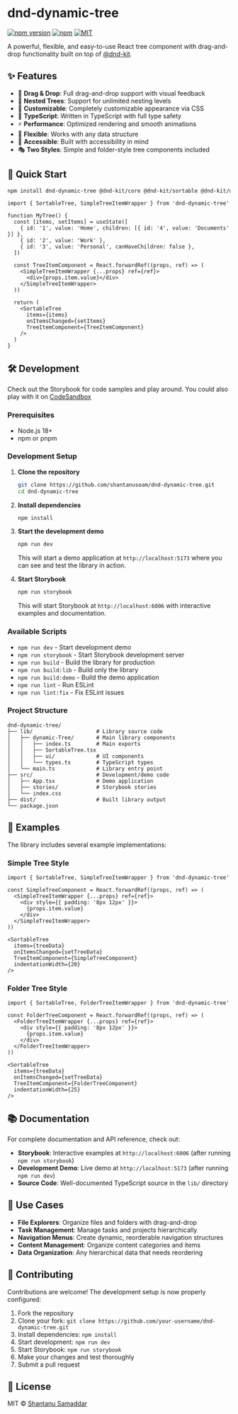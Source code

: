 # dnd-dynamic-tree

[![npm version](https://badge.fury.io/js/dnd-dynamic-tree.svg)](https://www.npmjs.org/package/dnd-dynamic-tree) [![npm](https://img.shields.io/npm/dt/dnd-dynamic-tree.svg)](https://www.npmjs.org/package/dnd-dynamic-tree) [![MIT](https://img.shields.io/dub/l/vibe-d.svg)](https://opensource.org/licenses/MIT)

A powerful, flexible, and easy-to-use React tree component with drag-and-drop functionality built on top of [@dnd-kit](https://dndkit.com/).

## ✨ Features

- 🎯 **Drag & Drop**: Full drag-and-drop support with visual feedback
- 📁 **Nested Trees**: Support for unlimited nesting levels
- 🎨 **Customizable**: Completely customizable appearance via CSS
- 🔧 **TypeScript**: Written in TypeScript with full type safety
- ⚡ **Performance**: Optimized rendering and smooth animations
- 🧩 **Flexible**: Works with any data structure
- 📱 **Accessible**: Built with accessibility in mind
- 🎭 **Two Styles**: Simple and folder-style tree components included

## 🚀 Quick Start

```bash
npm install dnd-dynamic-tree @dnd-kit/core @dnd-kit/sortable @dnd-kit/utilities
```

```tsx
import { SortableTree, SimpleTreeItemWrapper } from 'dnd-dynamic-tree'

function MyTree() {
  const [items, setItems] = useState([
    { id: '1', value: 'Home', children: [{ id: '4', value: 'Documents' }] },
    { id: '2', value: 'Work' },
    { id: '3', value: 'Personal', canHaveChildren: false },
  ])

  const TreeItemComponent = React.forwardRef((props, ref) => (
    <SimpleTreeItemWrapper {...props} ref={ref}>
      <div>{props.item.value}</div>
    </SimpleTreeItemWrapper>
  ))

  return (
    <SortableTree
      items={items}
      onItemsChanged={setItems}
      TreeItemComponent={TreeItemComponent}
    />
  )
}
```

## 🛠 Development

Check out the Storybook for code samples and play around. You could also play with it on [CodeSandbox](https://codesandbox.io/p/sandbox/dnd-test-fmrrc5?layout=%257B%2522sidebarPanel%2522%253A%2522EXPLORER%2522%252C%2522rootPanelGroup%2522%253A%257B%2522direction%2522%253A%2522horizontal%2522%252C%2522contentType%2522%253A%2522UNKNOWN%2522%252C%2522type%2522%253A%2522PANEL_GROUP%2522%252C%2522id%2522%253A%2522ROOT_LAYOUT%2522%252C%2522panels%2522%253A%255B%257B%2522type%2522%253A%2522PANEL_GROUP%2522%252C%2522contentType%2522%253A%2522UNKNOWN%2522%252C%2522direction%2522%253A%2522vertical%2522%252C%2522id%2522%253A%2522clv3wa4mp00063b6jmrb632y3%2522%252C%2522sizes%2522%253A%255B100%252C0%255D%252C%2522panels%2522%253A%255B%257B%2522type%2522%253A%2522PANEL_GROUP%2522%252C%2522contentType%2522%253A%2522EDITOR%2522%252C%2522direction%2522%253A%2522horizontal%2522%252C%2522id%2522%253A%2522EDITOR%2522%252C%2522panels%2522%253A%255B%257B%2522type%2522%253A%2522PANEL%2522%252C%2522contentType%2522%253A%2522EDITOR%2522%252C%2522id%2522%253A%2522clv3wa4mp00023b6jydjwzvlt%2522%257D%255D%257D%252C%257B%2522type%2522%253A%2522PANEL_GROUP%2522%252C%2522contentType%2522%253A%2522SHELLS%2522%252C%2522direction%2522%253A%2522horizontal%2522%252C%2522id%2522%253A%2522SHELLS%2522%252C%2522panels%2522%253A%255B%257B%2522type%2522%253A%2522PANEL%2522%252C%2522contentType%2522%253A%2522SHELLS%2522%252C%2522id%2522%253A%2522clv3wa4mp00033b6ju9al8sz5%2522%257D%255D%252C%2522sizes%2522%253A%255B100%255D%257D%255D%257D%252C%257B%2522type%2522%253A%2522PANEL_GROUP%2522%252C%2522contentType%2522%253A%2522DEVTOOLS%2522%252C%2522direction%2522%253A%2522vertical%2522%252C%2522id%2522%253A%2522DEVTOOLS%2522%252C%2522panels%2522%253A%255B%257B%2522type%2522%253A%2522PANEL%2522%252C%2522contentType%2522%253A%2522DEVTOOLS%2522%252C%2522id%2522%253A%2522clv3wa4mp00053b6jfwcny4ms%2522%257D%255D%252C%2522sizes%2522%253A%255B100%255D%257D%255D%252C%2522sizes%2522%253A%255B50%252C50%255D%257D%252C%2522tabbedPanels%2522%253A%257B%2522clv3wa4mp00023b6jydjwzvlt%2522%253A%257B%2522tabs%2522%253A%255B%257B%2522id%2522%253A%2522clv3wa4mp00013b6j9b388e49%2522%252C%2522mode%2522%253A%2522permanent%2522%252C%2522type%2522%253A%2522FILE%2522%252C%2522filepath%2522%253A%2522%252Fsrc%252Findex.tsx%2522%252C%2522state%2522%253A%2522IDLE%2522%257D%252C%257B%2522id%2522%253A%2522clv42er3l00023b6jt604qbcs%2522%252C%2522mode%2522%253A%2522permanent%2522%252C%2522type%2522%253A%2522FILE%2522%252C%2522initialSelections%2522%253A%255B%257B%2522startLineNumber%2522%253A2%252C%2522startColumn%2522%253A1%252C%2522endLineNumber%2522%253A7%252C%2522endColumn%2522%253A27%257D%255D%252C%2522filepath%2522%253A%2522%252Fsrc%252FApp.tsx%2522%252C%2522state%2522%253A%2522IDLE%2522%257D%255D%252C%2522id%2522%253A%2522clv3wa4mp00023b6jydjwzvlt%2522%252C%2522activeTabId%2522%253A%2522clv42er3l00023b6jt604qbcs%2522%257D%252C%2522clv3wa4mp00053b6jfwcny4ms%2522%253A%257B%2522tabs%2522%253A%255B%257B%2522id%2522%253A%2522clv3wa4mp00043b6jugxs56pm%2522%252C%2522mode%2522%253A%2522permanent%2522%252C%2522type%2522%253A%2522UNASSIGNED_PORT%2522%252C%2522port%2522%253A0%252C%2522path%2522%253A%2522%252F%2522%257D%255D%252C%2522id%2522%253A%2522clv3wa4mp00053b6jfwcny4ms%2522%252C%2522activeTabId%2522%253A%2522clv3wa4mp00043b6jugxs56pm%2522%257D%252C%2522clv3wa4mp00033b6ju9al8sz5%2522%253A%257B%2522tabs%2522%253A%255B%255D%252C%2522id%2522%253A%2522clv3wa4mp00033b6ju9al8sz5%2522%257D%257D%252C%2522showDevtools%2522%253Atrue%252C%2522showShells%2522%253Afalse%252C%2522showSidebar%2522%253Atrue%252C%2522sidebarPanelSize%2522%253A15%257D)

### Prerequisites

- Node.js 18+
- npm or pnpm

### Development Setup

1. **Clone the repository**
   ```bash
   git clone https://github.com/shantanusoam/dnd-dynamic-tree.git
   cd dnd-dynamic-tree
   ```

2. **Install dependencies**
   ```bash
   npm install
   ```

3. **Start the development demo**
   ```bash
   npm run dev
   ```
   This will start a demo application at `http://localhost:5173` where you can see and test the library in action.

4. **Start Storybook**
   ```bash
   npm run storybook
   ```
   This will start Storybook at `http://localhost:6006` with interactive examples and documentation.

### Available Scripts

- `npm run dev` - Start development demo
- `npm run storybook` - Start Storybook development server
- `npm run build` - Build the library for production
- `npm run build:lib` - Build only the library
- `npm run build:demo` - Build the demo application
- `npm run lint` - Run ESLint
- `npm run lint:fix` - Fix ESLint issues

### Project Structure

```
dnd-dynamic-tree/
├── lib/                    # Library source code
│   ├── dynamic-Tree/       # Main library components
│   │   ├── index.ts        # Main exports
│   │   ├── SortableTree.tsx
│   │   ├── ui/             # UI components
│   │   └── types.ts        # TypeScript types
│   └── main.ts             # Library entry point
├── src/                    # Development/demo code
│   ├── App.tsx             # Demo application
│   ├── stories/            # Storybook stories
│   └── index.css
├── dist/                   # Built library output
└── package.json
```



## 📖 Examples

The library includes several example implementations:

### Simple Tree Style

```tsx
import { SortableTree, SimpleTreeItemWrapper } from 'dnd-dynamic-tree'

const SimpleTreeComponent = React.forwardRef((props, ref) => (
  <SimpleTreeItemWrapper {...props} ref={ref}>
    <div style={{ padding: '8px 12px' }}>
      {props.item.value}
    </div>
  </SimpleTreeItemWrapper>
))

<SortableTree
  items={treeData}
  onItemsChanged={setTreeData}
  TreeItemComponent={SimpleTreeComponent}
  indentationWidth={20}
/>
```

### Folder Tree Style

```tsx
import { SortableTree, FolderTreeItemWrapper } from 'dnd-dynamic-tree'

const FolderTreeComponent = React.forwardRef((props, ref) => (
  <FolderTreeItemWrapper {...props} ref={ref}>
    <div style={{ padding: '8px 12px' }}>
      {props.item.value}
    </div>
  </FolderTreeItemWrapper>
))

<SortableTree
  items={treeData}
  onItemsChanged={setTreeData}
  TreeItemComponent={FolderTreeComponent}
  indentationWidth={25}
/>
```

## 📚 Documentation

For complete documentation and API reference, check out:

- **Storybook**: Interactive examples at `http://localhost:6006` (after running `npm run storybook`)
- **Development Demo**: Live demo at `http://localhost:5173` (after running `npm run dev`)
- **Source Code**: Well-documented TypeScript source in the `lib/` directory

## 🎯 Use Cases

- **File Explorers**: Organize files and folders with drag-and-drop
- **Task Management**: Manage tasks and projects hierarchically
- **Navigation Menus**: Create dynamic, reorderable navigation structures
- **Content Management**: Organize content categories and items
- **Data Organization**: Any hierarchical data that needs reordering

## 🤝 Contributing

Contributions are welcome! The development setup is now properly configured:

1. Fork the repository
2. Clone your fork: `git clone https://github.com/your-username/dnd-dynamic-tree.git`
3. Install dependencies: `npm install`
4. Start development: `npm run dev`
5. Start Storybook: `npm run storybook`
6. Make your changes and test thoroughly
7. Submit a pull request

## 📄 License

MIT © [Shantanu Samaddar](https://github.com/shantanusoam)


